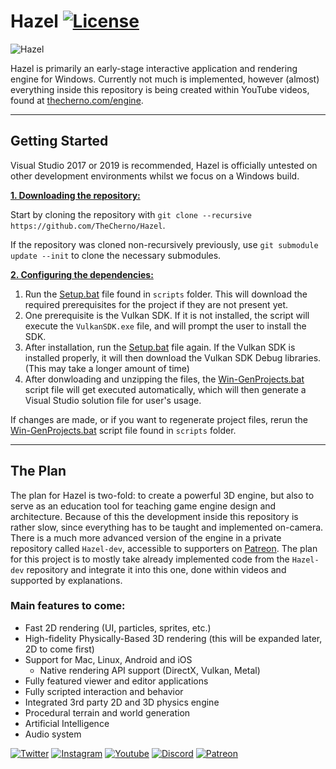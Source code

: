 # Hazel [![License](https://img.shields.io/github/license/TheCherno/Hazel.svg)](https://github.com/TheCherno/Hazel/blob/master/LICENSE)

![Hazel](/Resources/Branding/Hazel_Logo_Text_Light_Square.png?raw=true "Hazel")

Hazel is primarily an early-stage interactive application and rendering engine for Windows. Currently not much is implemented, however (almost) everything inside this repository is being created within YouTube videos, found at [thecherno.com/engine](https://thecherno.com/engine). 

***

## Getting Started
Visual Studio 2017 or 2019 is recommended, Hazel is officially untested on other development environments whilst we focus on a Windows build.

<ins>**1. Downloading the repository:**</ins>

Start by cloning the repository with `git clone --recursive https://github.com/TheCherno/Hazel`.

If the repository was cloned non-recursively previously, use `git submodule update --init` to clone the necessary submodules.

<ins>**2. Configuring the dependencies:**</ins>

1. Run the [Setup.bat](https://github.com/TheCherno/Hazel/blob/master/scripts/Setup.bat) file found in `scripts` folder. This will download the required prerequisites for the project if they are not present yet.
2. One prerequisite is the Vulkan SDK. If it is not installed, the script will execute the `VulkanSDK.exe` file, and will prompt the user to install the SDK.
3. After installation, run the [Setup.bat](https://github.com/TheCherno/Hazel/blob/master/scripts/Setup.bat) file again. If the Vulkan SDK is installed properly, it will then download the Vulkan SDK Debug libraries. (This may take a longer amount of time)
4. After donwloading and unzipping the files, the [Win-GenProjects.bat](https://github.com/TheCherno/Hazel/blob/master/scripts/Win-GenProjects.bat) script file will get executed automatically, which will then generate a Visual Studio solution file for user's usage.

If changes are made, or if you want to regenerate project files, rerun the [Win-GenProjects.bat](https://github.com/TheCherno/Hazel/blob/master/scripts/Win-GenProjects.bat) script file found in `scripts` folder.

***

## The Plan
The plan for Hazel is two-fold: to create a powerful 3D engine, but also to serve as an education tool for teaching game engine design and architecture. Because of this the development inside this repository is rather slow, since everything has to be taught and implemented on-camera. There is a much more advanced version of the engine in a private repository called `Hazel-dev`, accessible to supporters on [Patreon](https://patreon.com/thecherno). The plan for this project is to mostly take already implemented code from the `Hazel-dev` repository and integrate it into this one, done within videos and supported by explanations.

### Main features to come:
- Fast 2D rendering (UI, particles, sprites, etc.)
- High-fidelity Physically-Based 3D rendering (this will be expanded later, 2D to come first)
- Support for Mac, Linux, Android and iOS
    - Native rendering API support (DirectX, Vulkan, Metal)
- Fully featured viewer and editor applications
- Fully scripted interaction and behavior
- Integrated 3rd party 2D and 3D physics engine
- Procedural terrain and world generation
- Artificial Intelligence
- Audio system


[![Twitter](https://img.shields.io/badge/%40thecherno--blue.svg?style=social&logo=Twitter)](https://twitter.com/thecherno)
[![Instagram](https://img.shields.io/badge/thecherno--red.svg?style=social&logo=Instagram)](https://www.instagram.com/thecherno)
[![Youtube](https://img.shields.io/badge/TheChernoProject--red.svg?style=social&logo=youtube)](https://www.youtube.com/user/TheChernoProject)
[![Discord](https://img.shields.io/badge/TheCherno%20Server--blue.svg?style=social&logo=Discord)](https://discord.gg/K2eSyQA)
[![Patreon](https://img.shields.io/badge/%40thecherno--green.svg?style=social&logo=Patreon)](https://patreon.com/thecherno)
